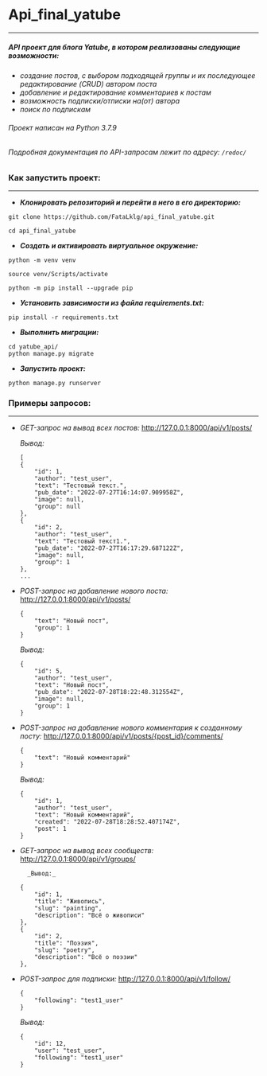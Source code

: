 # Api_final_yatube
____
##### API проект для блога Yatube, в котором реализованы следующие возможности:
+ _создание постов, с выбором подходящей группы и их последующее редактирование (CRUD) автором поста_
+ _добавление и редактирование комментариев к постам_
+ _возможность подписки/отписки на(от) автора_
+ _поиск по подпискам_

###### Проект написан на Python 3.7.9

###### Подробная документация по API-запросам лежит по адресу: `/redoc/`

### Как запустить проект:
____

- ***Клонировать репозиторий и перейти в него в его директорию:***

```
git clone https://github.com/FataLklg/api_final_yatube.git
```

```
cd api_final_yatube
```

- ***Cоздать и активировать виртуальное окружение:***

```
python -m venv venv
```

```
source venv/Scripts/activate
```

```
python -m pip install --upgrade pip
```

- ***Установить зависимости из файла requirements.txt:***

```
pip install -r requirements.txt
```

- ***Выполнить миграции:***

```
cd yatube_api/
python manage.py migrate
```

- ***Запустить проект:***

```
python manage.py runserver
```

### Примеры запросов:
___
- _GET-запрос на вывод всех постов:_
    http://127.0.0.1:8000/api/v1/posts/

    _Вывод:_
    ```
    [
    {
        "id": 1,
        "author": "test_user",
        "text": "Тестовый текст.",
        "pub_date": "2022-07-27T16:14:07.909958Z",
        "image": null,
        "group": null
    },
    {
        "id": 2,
        "author": "test_user",
        "text": "Тестовый текст1.",
        "pub_date": "2022-07-27T16:17:29.687122Z",
        "image": null,
        "group": 1
    },
    ...
    ```
- _POST-запрос на добавление нового поста:_
    http://127.0.0.1:8000/api/v1/posts/
    ```
    {
        "text": "Новый пост",
        "group": 1
    }
    ```

    _Вывод:_
    ```
    {
        "id": 5,
        "author": "test_user",
        "text": "Новый пост",
        "pub_date": "2022-07-28T18:22:48.312554Z",
        "image": null,
        "group": 1
    }
    ```
- _POST-запрос на добавление нового комментария к созданному посту:_
    http://127.0.0.1:8000/api/v1/posts/{post_id}/comments/
    ```
    {
        "text": "Новый комментарий"
    }
    ```

    _Вывод:_
    ```
    {
        "id": 1,
        "author": "test_user",
        "text": "Новый комментарий",
        "created": "2022-07-28T18:28:52.407174Z",
        "post": 1
    }
    ```
- _GET-запрос на вывод всех сообществ:_
        http://127.0.0.1:8000/api/v1/groups/

        _Вывод:_
    ```
    {
        "id": 1,
        "title": "Живопись",
        "slug": "painting",
        "description": "Всё о живописи"
    },
    {
        "id": 2,
        "title": "Поэзия",
        "slug": "poetry",
        "description": "Всё о поэзии"
    },
    ```
- _POST-запрос для подписки:_
    http://127.0.0.1:8000/api/v1/follow/
    ```
    {
        "following": "test1_user"
    }
    ```
    
    _Вывод:_
    ```
    {
        "id": 12,
        "user": "test_user",
        "following": "test1_user"
    }
    ```
